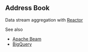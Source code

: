 ## Address Book

Data stream aggregation with [Reactor](https://projectreactor.io/)

See also

- [Apache Beam](https://beam.apache.org)
- [BigQuery](https://cloud.google.com/bigquery/)




